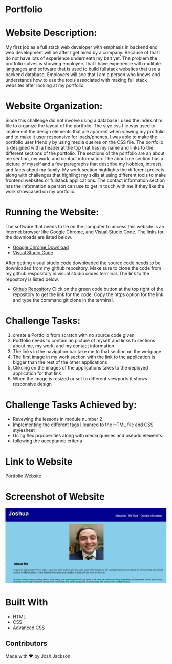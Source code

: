 # Portfolio

# Website Description:
My first job as a full stack web developer with emphasis in backend end web development will be after I get hired by a company. Because of that I do not have lots of experience underneath my belt yet. The problem the protfolio solves is showing employers that I have experience with mulitple languages and software that is used to build fullstack websites that use a backend database. Employers will see that I am a person who knows and understands how to use the tools associated with making full stack websites after looking at my portfolio.

# Website Organization: 
Since this challenge did not involve using a database I used the index.htlm file to organize the layout of the portfolio. The stye.css file was used to implement the design elements that are aparrent when viewing my protfolio and to make it user responsive for ipads/phones. I was able to make the portfolio user friendly by using media queires on the CSS file. The portfolio is designed with a header at the top that has my name and links to the different sections of the portfolio. The sections of the portfolio are an about me section, my work, and contact information. The about me section has a picture of myself and a few paragraphs that describe my hobbies, intrests, and facts about my family. My work section highlights the different projects along with challenges that highlihgt my skills at using different tools to make frontend websites or fullstack applications. The contact information section has the information a person can use to get in touch with me if they like the work showcased on my portfolio. 

# Running the Website:
The software that needs to be on the computer to access this website is an Internet browser like Google Chrome, and Visual Studio Code. The links for the downloads are listed below.
- <a href="https://www.google.com/chrome/">Google Chrome Download</a>
- <a href="https://code.visualstudio.com/docs/setup/setup-overview">Visual Studio Code</a>

After getting visual studio code downloaded the source code needs to be downloaded from my github repository. Make sure to clone the code from my github respository in visual studio codes terminal. The link to the repository is listed below.
- <a href="https://github.com/Joker282855/Portfolio">Github Repository</a>
Click on the green code button at the top right of the repository to get the link for the code. Copy the https option for the link and type the command git clone in the terminal.

# Challenge Tasks:
1. create a Portfolio from scratch with no source code given
2. Portfolio needs to contain an picture of myself and links to sections about me, my work, and my contact information
3. The links in the navigation bar take me to that section on the webpage
4. The first image in my work section with the link to the application is bigger than the rest of the other applications
5. Clikcing on the images of the applications takes to the deployed application for that link
6. When the image is resized or set to different viewports it shows responsive design

# Challenge Tasks Achieved by:
<ul> 
    <li>
    Revewing the lessons in module number 2
    </li>
    <li>
    Implementing the different tags I leanred to the HTML file and CSS stylesheet
    </li>
    <li>
    Using flex prpoperities along with media queries and pseudo elements
    </li>
    <li>
    following the acceptance criteria
    </li>
</ul>

# Link to Website
<a href="https://joker282855.github.io/Portfolio/">Portfolio Website</a>

# Screenshot of Website
<img src="./assets/images/Screen.jpg" alt="screenshot of portfolio" />

# Built With
<ul>
    <li>
    HTML
    </li>
    <li>
    CSS
    </li>
    <li>
    Advanced CSS
    </li>
</ul>

## Contributors
Made with ❤️ by Josh Jackson